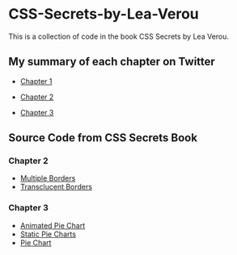 # CSS-Secrets-by-Lea-Verou
This is a collection of code in the book CSS Secrets by Lea Verou.

## My summary of each chapter on Twitter
- [Chapter 1](https://twitter.com/itsjustchioma/status/1600073928206082048)

- [Chapter 2](https://twitter.com/itsjustchioma/status/1610345662175903744)

- [Chapter 3]()

## Source Code from CSS Secrets Book 
### Chapter 2
- [Multiple Borders](https://dabblet.com/gist/525eb8e9cdade71723c1)
- [Transclucent Borders](https://dabblet.com/gist/012289cc14106a1bd7a5)

### Chapter 3
- [Animated Pie Chart](https://dabblet.com/gist/722909b9808c14eb7300)
- [Static Pie Charts](https://dabblet.com/gist/66e1e52ac2a44ad87aa4)
- [Pie Chart](https://dabblet.com/gist/66e1e52ac2a44ad87aa4)

